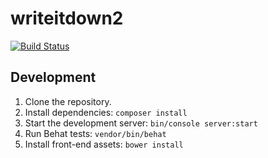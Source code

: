 # writeitdown2

[![Build Status](https://scrutinizer-ci.com/g/yhoiseth/writeitdown/badges/build.png?b=master)](https://scrutinizer-ci.com/g/yhoiseth/writeitdown/build-status/master)


## Development

1. Clone the repository.
2. Install dependencies: `composer install`
3. Start the development server: `bin/console server:start`
4. Run Behat tests: `vendor/bin/behat`
5. Install front-end assets: `bower install`
